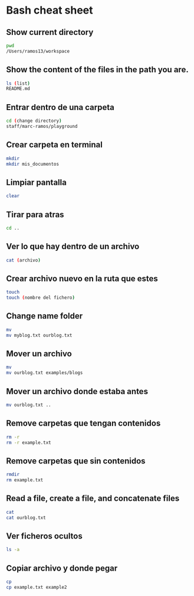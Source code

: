 # Bash cheat sheet

## Show current directory
```sh
pwd 
/Users/ramos13/workspace
````

## Show the content of the files in the path you are.
```sh
ls (list)
README.md
````
## Entrar dentro de una carpeta
```sh
cd (change directory)
staff/marc-ramos/playground
````
## Crear carpeta en terminal
```sh
mkdir
mkdir mis_documentos
````
## Limpiar pantalla
```sh
clear
````
## Tirar para atras
```sh
cd ..
````
## Ver lo que hay dentro de un archivo
```sh
cat (archivo)
````
## Crear archivo nuevo en la ruta que estes
```sh
touch
touch (nombre del fichero)
````
## Change name folder
```sh
mv
mv myblog.txt ourblog.txt
````
## Mover un archivo
```sh
mv
mv ourblog.txt examples/blogs
````
## Mover un archivo donde estaba antes
```sh
mv ourblog.txt ..
````
## Remove carpetas que tengan contenidos
```sh
rm -r
rm -r example.txt
````
## Remove carpetas que sin contenidos
```sh
rmdir
rm example.txt
````
## Read a file, create a file, and concatenate files
```sh
cat
cat ourblog.txt
````

## Ver ficheros ocultos
```sh
ls -a
````
## Copiar archivo y donde pegar 
```sh
cp 
cp example.txt example2
````

